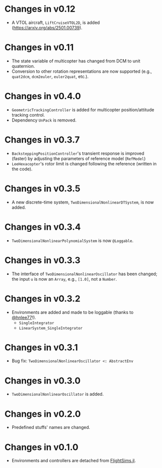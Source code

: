 # Changes in v0.12
- A VTOL aircraft, `LiftCruiseVTOL2D`, is added (https://arxiv.org/abs/2501.00739).

# Changes in v0.11
- The state variable of multicopter has changed from DCM to unit quaternion.
- Conversion to other rotation representations are now supported (e.g., `quat2dcm`, `dcm2euler`, `euler2quat`, etc.).

# Changes in v0.4.0
- `GeometricTrackingController` is added for multicopter position/attitude tracking control.
- Dependency `UnPack` is removed.

# Changes in v0.3.7
- `BacksteppingPositionController`'s transient response is improved (faster) by adjusting the parameters of reference model (`RefModel`)
- `LeeHexacopter`'s rotor limit is changed following the reference (written in the code).

# Changes in v0.3.5
- A new discrete-time system, `TwoDimensionalNonlinearDTSystem`, is now added.

# Changes in v0.3.4
- `TwoDimensionalNonlinearPolynomialSystem` is now `@Loggable`.

# Changes in v0.3.3
- The interface of `TwoDimensionalNonlinearOscillator` has been changed; the input `u` is now an `Array`, e.g., `[1.0]`, not a `Number`.

# Changes in v0.3.2
- Environments are added and made to be loggable (thanks to [@hnlee77](https://github.com/hnlee77)!).
    - `SingleIntegrator`
    - `LinearSystem_SingleIntegrator`

# Changes in v0.3.1
- Bug fix: `TwoDimensionalNonlinearOscillator <: AbstractEnv`

# Changes in v0.3.0
- `TwoDimensionalNonlinearOscillator` is added.

# Changes in v0.2.0
- Predefined stuffs' names are changed.

# Changes in v0.1.0
- Environments and controllers are detached from [FlightSims.jl](https://github.com/JinraeKim/FlightSims.jl).
